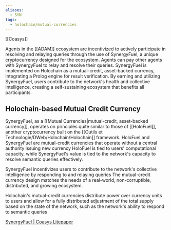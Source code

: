 ```yaml
---
aliases:
  - SYN
tags:
  - holochain/mutual-currencies
---
```

[[Coasys]]

Agents in the [[ADAM]] ecosystem are incentivized to actively participate in resolving and relaying queries through the use of SynergyFuel, a unique cryptocurrency designed for the ecosystem. Agents can pay other agents with SynergyFuel to relay and resolve their queries. SynergyFuel is implemented on Holochain as a mutual-credit, asset-backed currency, integrating a Prolog engine for result verification. By earning and utilizing SynergyFuel, users contribute to the network's health and collective intelligence, creating a self-sustaining ecosystem that benefits all participants.

## Holochain-based Mutual Credit Currency
SynergyFuel, as a  [[Mutual Currencies|mutual-credit, asset-backed currency]], operates on principles quite similar to those of [[HoloFuel]], another cryptocurrency built on the [[Outils et Technologie/DWeb/Holochain/Holochain]] framework.
HoloFuel and SynergyFuel are mutual-credit currencies that operate without a central authority issuing new currency
HoloFuel is tied to users' computational capacity, while SynergyFuel's value is tied to the network's capacity to resolve semantic queries effectively.

SynergyFuel incentivizes users to contribute to the network's collective intelligence by responding to and relaying queries
The mutual-credit currency design matches the needs of a real-world, non-corruptible, distributed, and growing ecosystem.

Holochain's mutual-credit currencies distribute power over currency units to users and allow for a fully distributed adjustment of the total supply based on the state of the network, such as the network's ability to respond to semantic queries

[SynergyFuel | Coasys Litepaper](https://coasys.gitbook.io/coasys-litepaper/synergyfuel)
